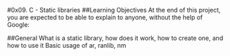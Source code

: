 #0x09. C - Static libraries
##Learning Objectives
At the end of this project, you are expected to be able to explain to anyone, without the help of Google:

##General
What is a static library, how does it work, how to create one, and how to use it
Basic usage of ar, ranlib, nm
